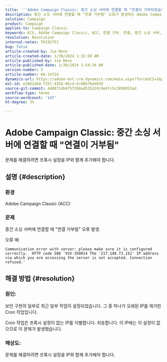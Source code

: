 ```yaml
---
title: '''Adobe Campaign Classic: 중간 소싱 서버에 연결할 때 "연결이 거부되었습니다."'
description: 중간 소싱 서버에 연결할 때 "연결 거부됨" 오류가 발생하는 Adobe Campaign Classic 문제를 해결하는 방법을 알아봅니다.
solution: Campaign
product: Campaign
applies-to: Campaign Classic
keywords: KCS, Adobe Campaign Classic, ACC, 연결 거부, 연결, 중간 소싱 서버, 문제 해결
resolution: Resolution
internal-notes: TK192751
bug: false
article-created-by: Jim Menn
article-created-date: 1/30/2024 1:32:50 AM
article-published-by: Jim Menn
article-published-date: 1/30/2024 1:54:34 AM
version-number: 5
article-number: KA-14724
dynamics-url: https://adobe-ent.crm.dynamics.com/main.aspx?forceUCI=1&pagetype=entityrecord&etn=knowledgearticle&id=ad8e0175-0fbf-ee11-9079-6045bd006268
exl-id: e2861ab4-f351-435b-9bcd-6c08b76ebb59
source-git-commit: 4d8871db475f268ad53522dc9ebfc5c2850853ad
workflow-type: tm+mt
source-wordcount: '147'
ht-degree: 3%

---
```


# Adobe Campaign Classic: 중간 소싱 서버에 연결할 때 &quot;연결이 거부됨&quot;


문제를 해결하려면 프록시 설정을 IP와 함께 추가해야 합니다.

## 설명 {#description}


### 환경

Adobe Campaign Classic (ACC)

### 문제

중간 소싱 서버에 연결할 때 &quot;연결 거부됨&quot; 오류 발생.

오류 예:


```
Communication error with server: please make sure it is configured correctly.  HTTP code 500 'XSV-350014 The '217.148.73.152' IP address via which you are accessing the server is not accepted. Connection refused.'
```



## 해결 방법 {#resolution}


### 원인:

보안 구현의 일부로 최근 일부 작업이 설정되었습니다. 그 중 하나가 오래된 IP를 제거한 Cron 작업입니다.

Cron 작업은 프록시 설정이 없는 IP를 식별합니다. 죄송합니다. 이 IP에는 이 설정이 없으므로 이 문제가 발생했습니다.

### 해상도:

문제를 해결하려면 프록시 설정을 IP와 함께 추가해야 합니다.
